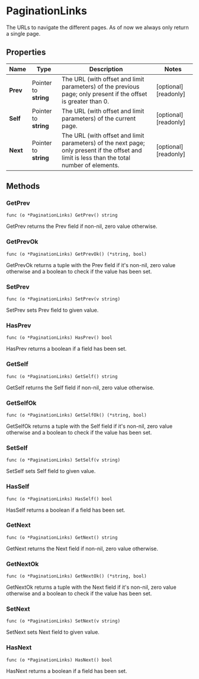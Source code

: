 # PaginationLinks

The URLs to navigate the different pages. As of now we always only return a single page. 


## Properties

|Name | Type | Description | Notes|
|------------ | ------------- | ------------- | -------------|
|**Prev** | Pointer to **string** | The URL (with offset and limit parameters) of the previous page; only present if the offset is greater than 0.  | [optional] [readonly] |
|**Self** | Pointer to **string** | The URL (with offset and limit parameters) of the current page.  | [optional] [readonly] |
|**Next** | Pointer to **string** | The URL (with offset and limit parameters) of the next page; only present if the offset and limit is less than the total number of elements.  | [optional] [readonly] |

## Methods


### GetPrev

`func (o *PaginationLinks) GetPrev() string`

GetPrev returns the Prev field if non-nil, zero value otherwise.

### GetPrevOk

`func (o *PaginationLinks) GetPrevOk() (*string, bool)`

GetPrevOk returns a tuple with the Prev field if it's non-nil, zero value otherwise
and a boolean to check if the value has been set.

### SetPrev

`func (o *PaginationLinks) SetPrev(v string)`

SetPrev sets Prev field to given value.

### HasPrev

`func (o *PaginationLinks) HasPrev() bool`

HasPrev returns a boolean if a field has been set.

### GetSelf

`func (o *PaginationLinks) GetSelf() string`

GetSelf returns the Self field if non-nil, zero value otherwise.

### GetSelfOk

`func (o *PaginationLinks) GetSelfOk() (*string, bool)`

GetSelfOk returns a tuple with the Self field if it's non-nil, zero value otherwise
and a boolean to check if the value has been set.

### SetSelf

`func (o *PaginationLinks) SetSelf(v string)`

SetSelf sets Self field to given value.

### HasSelf

`func (o *PaginationLinks) HasSelf() bool`

HasSelf returns a boolean if a field has been set.

### GetNext

`func (o *PaginationLinks) GetNext() string`

GetNext returns the Next field if non-nil, zero value otherwise.

### GetNextOk

`func (o *PaginationLinks) GetNextOk() (*string, bool)`

GetNextOk returns a tuple with the Next field if it's non-nil, zero value otherwise
and a boolean to check if the value has been set.

### SetNext

`func (o *PaginationLinks) SetNext(v string)`

SetNext sets Next field to given value.

### HasNext

`func (o *PaginationLinks) HasNext() bool`

HasNext returns a boolean if a field has been set.



